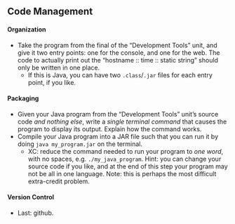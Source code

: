 <h2 id="code-management">Code Management</h2>
<h4 id="organization">Organization</h4>
<ul>
<li>Take the program from the final of the “Development Tools” unit, and give it two entry points: one for the console, and one for the web. The code to actually print out the “hostname :: time :: static string” should only be written in one place.
<ul>
<li>If this is Java, you can have two <code>.class</code>/<code>.jar</code> files for each entry point, if you like.</li>
</ul>
</li>
</ul>
<h4 id="packaging">Packaging</h4>
<ul>
<li>Given your Java program from the “Development Tools” unit’s source code <em>and nothing else</em>, write a <em>single terminal command</em> that causes the program to display its output. Explain how the command works.</li>
<li>Compile your Java program into a JAR file such that you can run it by doing <code>java my_program.jar</code> on the terminal.
<ul>
<li>XC: reduce the command needed to run your program to <em>one word</em>, with no spaces, e.g. <code>./my_java_program</code>. Hint: you can change your source code if you like, and at the end of this step your program may not be all in one language. Note: this is perhaps the most difficult extra-credit problem.</li>
</ul>
</li>
</ul>
<h4 id="version-control">Version Control</h4>
<ul>
<li>Last: github.</li>
</ul>